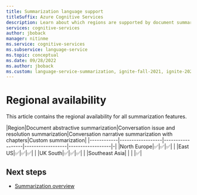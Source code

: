 ```yaml
---
title: Summarization language support
titleSuffix: Azure Cognitive Services
description: Learn about which regions are supported by document summarization.
services: cognitive-services
author: jboback
manager: nitinme
ms.service: cognitive-services
ms.subservice: language-service
ms.topic: conceptual
ms.date: 09/28/2022
ms.author: jboback
ms.custom: language-service-summarization, ignite-fall-2021, ignite-2022
---
```


# Regional availability

This article contains the regional availability for all summarization features.

|Region|Document abstractive summarization|Conversation issue and resolution summarization|Conversation narrative summarization with chapters|Custom summarization|
|------------|------------------|------------------|------------------|------------------|-|
|North Europe|&#9989;|&#9989;|&#9989;| |
|East US|&#9989;|&#9989;|&#9989;| |
|UK South|&#9989;|&#9989;|&#9989;| |
|Southeast Asia| | | |&#9989;|

## Next steps

* [Summarization overview](overview.md)